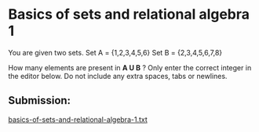 # Basics of sets and relational algebra 1

You are given two sets.
Set A = {1,2,3,4,5,6}
Set B = {2,3,4,5,6,7,8}

How many elements are present in **A U B** ?
Only enter the correct integer in the editor below. Do not include any extra spaces, tabs or newlines.

## Submission:

[basics-of-sets-and-relational-algebra-1.txt](https://github.com/danipishinin/HackerRank/blob/main/databases/basics-of-sets-and-relational-algebra-1.txt)

